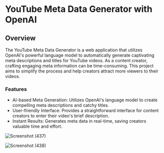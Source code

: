 # YouTube Meta Data Generator with OpenAI





## Overview

The YouTube Meta Data Generator is a web application that utilizes OpenAI's powerful language model to automatically generate captivating meta descriptions and titles for YouTube videos. As a content creator, crafting engaging meta information can be time-consuming. This project aims to simplify the process and help creators attract more viewers to their videos.

### Features

- AI-based Meta Generation: Utilizes OpenAI's language model to create compelling meta descriptions and catchy titles.
- User-friendly Interface: Provides a straightforward interface for content creators to enter their video's brief description.
- Instant Results: Generates meta data in real-time, saving creators valuable time and effort.


![Screenshot (437)](https://github.com/Saransh1650/OpenAi-Project/assets/91770163/0602cb65-004c-4115-a3c5-47192886f08e)




![Screenshot (438)](https://github.com/Saransh1650/OpenAi-Project/assets/91770163/7fa518f4-a40c-46ae-a24d-72a64851abda)
